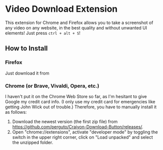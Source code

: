 # Video Download Extension
This extension for Chrome and Firefox allows you to take a screenshot of any video on any website, in the best quality and without unwanted UI elements!
Just press `ctrl + alt + S`!


## How to Install

### Firefox
Just download it from 

### Chrome (or Brave, Vivaldi, Opera, etc.)
I haven't put it on the Chrome Web Store so far, as I'm hesitant to give Google my credit card info. (I only use my credit card for emergencies like getting John Wick out of trouble.)
Therefore, you have to manually install it as follows:
1. Download the newest version (the first zip file) from https://github.com/perguto/Craiyon-Download-Button/releases/.
2. Open "chrome://extensions", activate "developer mode" by toggling the switch in the upper right corner, click on "Load unpacked" and select the unzipped folder.


